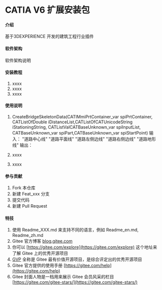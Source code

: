 # CATIA V6 扩展安装包

#### 介绍
基于3DEXPERIENCE 开发的建筑工程行业插件

#### 软件架构
软件架构说明


#### 安装教程

1.  xxxx
2.  xxxx
3.  xxxx

#### 使用说明

1.  CreateBridgeSkeletonData(CATIMmiPrtContainer_var spiPrtContainer, CATListOfDouble iDistanceList,CATListOfCATUnicodeString iStationingString, CATListValCATBaseUnknown_var spiInputList, CATBaseUnknown_var spiPart,CATBaseUnknown_var spiStartPoint)
		输入：
			"道路中心线" 
			"道路平面线" 
			"道路左侧边线" 
			"道路右侧边线" 
			"道路地形线" 
		输出：

2.  xxxx
3.  xxxx

#### 参与贡献

1.  Fork 本仓库
2.  新建 Feat_xxx 分支
3.  提交代码
4.  新建 Pull Request


#### 特技

1.  使用 Readme\_XXX.md 来支持不同的语言，例如 Readme\_en.md, Readme\_zh.md
2.  Gitee 官方博客 [blog.gitee.com](https://blog.gitee.com)
3.  你可以 [https://gitee.com/explore](https://gitee.com/explore) 这个地址来了解 Gitee 上的优秀开源项目
4.  [GVP](https://gitee.com/gvp) 全称是 Gitee 最有价值开源项目，是综合评定出的优秀开源项目
5.  Gitee 官方提供的使用手册 [https://gitee.com/help](https://gitee.com/help)
6.  Gitee 封面人物是一档用来展示 Gitee 会员风采的栏目 [https://gitee.com/gitee-stars/](https://gitee.com/gitee-stars/)
